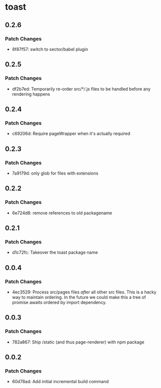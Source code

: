 # toast

## 0.2.6

### Patch Changes

- 8f87f57: switch to sector/babel plugin

## 0.2.5

### Patch Changes

- df2b7ed: Temporarily re-order src/\*_/_.js files to be handled before any rendering
  happens

## 0.2.4

### Patch Changes

- c69206d: Require pageWrapper when it's actually required

## 0.2.3

### Patch Changes

- 7a9179d: only glob for files with extensions

## 0.2.2

### Patch Changes

- 6e724d8: remove references to old packagename

## 0.2.1

### Patch Changes

- d1c72fc: Takeover the toast package name

## 0.0.4

### Patch Changes

- 4ec3529: Process src/pages files _after_ all other src files. This is a hacky
  way to maintain ordering. In the future we could make this a tree of promise
  awaits ordered by import dependency.

## 0.0.3

### Patch Changes

- 782a867: Ship /static (and thus page-renderer) with npm package

## 0.0.2

### Patch Changes

- 60d78ad: Add initial incremental build command
